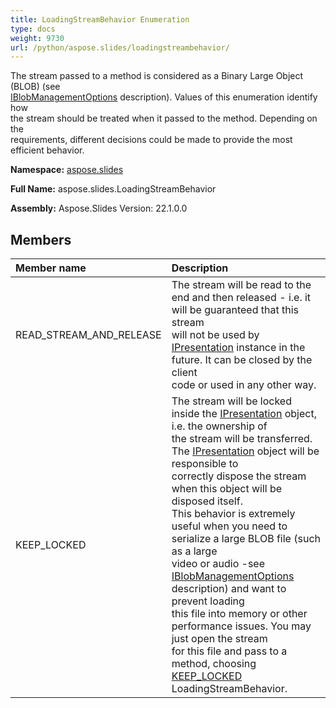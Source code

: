```yaml
---
title: LoadingStreamBehavior Enumeration
type: docs
weight: 9730
url: /python/aspose.slides/loadingstreambehavior/
---
```


The stream passed to a method is considered as a Binary Large Object (BLOB) (see <br/>            [IBlobManagementOptions](/python/aspose.slides/iblobmanagementoptions/) description). Values of this enumeration identify how <br/>            the stream should be treated when it passed to the method. Depending on the <br/>            requirements, different decisions could be made to provide the most efficient behavior.

**Namespace:** [aspose.slides](/python/aspose.slides/)

**Full Name:** aspose.slides.LoadingStreamBehavior

**Assembly:**  Aspose.Slides Version: 22.1.0.0

## **Members**
|**Member name**|**Description**|
| :- | :- |
|READ_STREAM_AND_RELEASE|The stream will be read to the end and then released - i.e. it will be guaranteed that this stream <br/>            will not be used by [IPresentation](/python/aspose.slides/ipresentation/) instance in the future. It can be closed by the client <br/>            code or used in any other way.|
|KEEP_LOCKED|The stream will be locked inside the [IPresentation](/python/aspose.slides/ipresentation/) object, i.e. the ownership of <br/>            the stream will be transferred. The [IPresentation](/python/aspose.slides/ipresentation/) object will be responsible to <br/>            correctly dispose the stream when this object will be disposed itself. <br/>            This behavior is extremely useful when you need to serialize a large BLOB file (such as a large <br/>            video or audio -see [IBlobManagementOptions](/python/aspose.slides/iblobmanagementoptions/) description) and want to prevent loading <br/>            this file into memory or other performance issues. You may just open the stream <br/>            for this file and pass to a method, choosing [KEEP_LOCKED](/python/aspose.slides/loadingstreambehavior/) LoadingStreamBehavior.|

